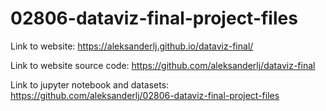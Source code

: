 # 02806-dataviz-final-project-files

Link to website:
https://aleksanderlj.github.io/dataviz-final/

Link to website source code:
https://github.com/aleksanderlj/dataviz-final

Link to jupyter notebook and datasets:
https://github.com/aleksanderlj/02806-dataviz-final-project-files
